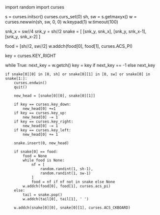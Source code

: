 import random
import curses

s = curses.initscr()
curses.curs_set(0)
sh, sw = s.getmaxyx()
w = curses.newwin(sh, sw, 0, 0)
w.keypad(1)
w.timeout(100)

snk_x = sw//4
snk_y = sh//2
snake = [
     [snk_y, snk_x],
     [snk_y, snk_x-1],
     [snk_y, snk_x-2]
]

food = [sh//2, sw//2]
w.addch(food[0], food[1], curses.ACS_PI)

key = curses.KEY_RIGHT

while True:
    next_key = w.getch()
    key = key if next_key == -1 else next_key

    if snake[0][0] in [0, sh] or snake[0][1] in [0, sw] or snake[0] in snake[1:]:
        curses.endwin()
        quit()

        new_head = [snake[0][0], snake[0][1]]

        if key == curses.key_down:
            new_head[0] +=1
        if key == curses.key_up:
            new_head[0] -= 1
        if key == curses.key_right:
            new_head[0] -= 1
        if key == curses.key_left:
            new_head[0] += 1

        snake.insert(0, new_head)

        if snake[0] == food:
            food = None
            while food is None:
                nf = [
                    random.randint(1, sh-1),
                    random.randint(1, sw-1)
                ]
                food = nf if nf not in snake else None
            w.addch(food[0], food[1], curses.acs_pi)
        else:
            tail = snake.pop()
            w.addch(tail[0], tail[1], ' ')
            
        w.addch(snake[0][0], snake[0][1], curses.ACS_CKBOARD)
